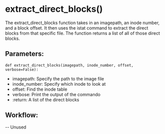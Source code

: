 # extract_direct_blocks()
The extract_direct_blocks function takes in an imagepath, an inode number, and a block offset.
    It then uses the istat command to extract the direct blocks from that specific file.
    The function returns a list of all of those direct blocks.
## Parameters:
    def extract_direct_blocks(imagepath, inode_number, offset, verbose=False):
-  imagepath: Specify the path to the image file
-  inode_number: Specify which inode to look at
-  offset: Find the inode table
-  verbose: Print the output of the commando
- :return: A list of the direct blocks
## Workflow:
-- Unused